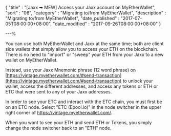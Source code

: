 {
"title"       : "[Jaxx ➡ MEW] Access your Jaxx account on MyEtherWallet",
"sort"        : "06",
"category"    : "Migrating to/from MyEtherWallet",
"description" : "Migrating to/from MyEtherWallet",
"date_published" : "2017-07-05T08:00:00+08:00",
"date_modified"  : "2017-09-26T08:00:00+08:00"
}

---%


You can use both MyEtherWallet and Jaxx at the same time; both are client side wallets that simply allow you to access your ETH on the blockchain. There is no need to "import" or "sweep" your ETH from your Jaxx to a new wallet on MyEtherWallet.

Instead, use your Jaxx Mnemonic phrase (12 word phrase) on [https://vintage.myetherwallet.com/#send-transaction](https://vintage.myetherwallet.com/#send-transaction) to unlock your wallet, access the different addresses, and access any tokens or ETH or ETC that were sent to any of your Jaxx addresses.


In order to see your ETC and interact with the ETC chain, you must first be on an ETC node. Select "ETC (Epool.io)" in the node switcher in the upper right corner of https://vintage.myetherwallet.com/.

When you want to see your ETH and send ETH or Tokens, you simply change the node switcher back to an "ETH" node.
